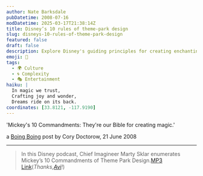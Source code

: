 ```yaml
---
author: Nate Barksdale
pubDatetime: 2008-07-16
modDatetime: 2025-03-17T21:38:14Z
title: Disney’s 10 rules of theme-park design
slug: disneys-10-rules-of-theme-park-design
featured: false
draft: false
description: Explore Disney's guiding principles for creating enchanting theme park experiences through Mickey's 10 Commandments.
emoji: 🎢
tags:
  - 🌍 Culture
  - 🌀 Complexity
  - 🎭 Entertainment
haiku: |
  In magic we trust,  
  Crafting joy and wonder,  
  Dreams ride on its back.
coordinates: [33.8121, -117.9190]
---
```


'Mickey's 10 Commandments: They're our Bible for creating magic.'

a [Boing Boing](http://feeds.boingboing.net/~r/boingboing/iBag/~3/316794129/disneys-10-rules-of.html) post by Cory Doctorow, 21 June 2008

---

> In this Disney podcast, Chief Imagineer Marty Sklar enumerates Mickey’s 10 Commandments of Theme Park Design.[MP3 Link](http://adisney.go.com/music/podcasts/audio/site/gears_episode_17.mp3)(_Thanks,[Avi](http://web.archive.org/web/20090908104803/http://www.linkedin.com:80/in/avisolomon)!_)
